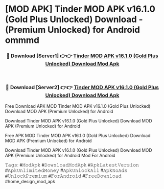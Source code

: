 # [MOD APK] Tinder MOD APK v16.1.0 (Gold Plus Unlocked) Download - (Premium Unlocked) for Android ommmd



<div align="center">
<h3>🔴 Download [Server1] 👉👉 <a href="https://momento.my/?title=Tinder_MOD_APK_v16.1.0_(Gold_Plus_Unlocked)_Download">Tinder MOD APK v16.1.0 (Gold Plus Unlocked) Download Mod Apk</a></h3><br>

<h3>🔴 Download [Server2] 👉👉 <a href="https://momento.my/?title=Tinder_MOD_APK_v16.1.0_(Gold_Plus_Unlocked)_Download">Tinder MOD APK v16.1.0 (Gold Plus Unlocked) Download Mod Apk</a></h3>
</div>



Free Download APK MOD Tinder MOD APK v16.1.0 (Gold Plus Unlocked) Download MOD APK (Premium Unlocked) for Android

Download Tinder MOD APK v16.1.0 (Gold Plus Unlocked) Download MOD APK (Premium Unlocked) for Android

Free APK MOD Tinder MOD APK v16.1.0 (Gold Plus Unlocked) Download MOD APK (Premium Unlocked) for Android

Download Tinder MOD APK v16.1.0 (Gold Plus Unlocked) Download MOD APK (Premium Unlocked) for Android Mod For Android

𝚃𝚊𝚐𝚜: #𝙼𝚘𝚍𝙰𝚙𝚔 #𝙳𝚘𝚠𝚗𝚕𝚘𝚊𝚍𝙼𝚘𝚍𝙰𝚙𝚔 #𝙰𝚙𝚔𝙻𝚊𝚝𝚎𝚜𝚝𝚅𝚎𝚛𝚜𝚒𝚘𝚗 #𝙰𝚙𝚔𝚄𝚗𝚕𝚒𝚖𝚒𝚝𝚎𝚍𝙼𝚘𝚗𝚎𝚢 #𝙰𝚙𝚔𝚄𝚗𝚕𝚘𝚌𝚔𝙰𝚕𝚕 #𝙰𝚙𝚔𝙽𝚘𝙰𝚍𝚜 #𝚄𝚗𝚕𝚘𝚌𝚔𝙿𝚛𝚎𝚖𝚒𝚞𝚖 #𝙵𝚘𝚛𝙰𝚗𝚍𝚛𝚘𝚒𝚍 #𝙵𝚛𝚎𝚎𝙳𝚘𝚠𝚗𝚕𝚘𝚊𝚍 #home_design_mod_apk
